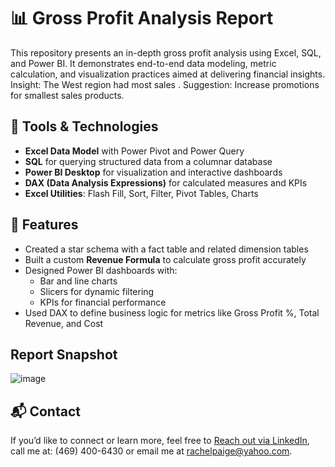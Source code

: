 # 📊 Gross Profit Analysis Report

This repository presents an in-depth gross profit analysis using Excel, SQL, and Power BI. It demonstrates end-to-end data modeling, metric calculation, and visualization practices aimed at delivering financial insights.
Insight: The West region had most sales . Suggestion: Increase promotions for smallest sales products.

## 🔧 Tools & Technologies

- **Excel Data Model** with Power Pivot and Power Query
- **SQL** for querying structured data from a columnar database
- **Power BI Desktop** for visualization and interactive dashboards
- **DAX (Data Analysis Expressions)** for calculated measures and KPIs
- **Excel Utilities**: Flash Fill, Sort, Filter, Pivot Tables, Charts

## 🧠 Features

- Created a star schema with a fact table and related dimension tables
- Built a custom **Revenue Formula** to calculate gross profit accurately
- Designed Power BI dashboards with:
  - Bar and line charts
  - Slicers for dynamic filtering
  - KPIs for financial performance
- Used DAX to define business logic for metrics like Gross Profit %, Total Revenue, and Cost

## Report Snapshot
![image](https://github.com/user-attachments/assets/10726c4b-258d-4e42-ad16-557e213fc030)


## 📬 Contact

If you’d like to connect or learn more, feel free to [Reach out via LinkedIn](https://www.linkedin.com/in/rachel-p-339803204), call me at: (469) 400-6430 or email me at rachelpaige@yahoo.com.
